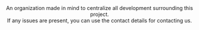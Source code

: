 <div align='center'>
  An organization made in mind to centralize all development surrounding this project. <br />
  If any issues are present, you can use the contact details for contacting us. <br />
</div>
